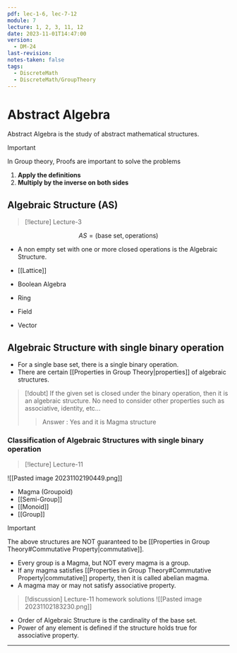```yaml
---
pdf: lec-1-6, lec-7-12
module: 7
lecture: 1, 2, 3, 11, 12
date: 2023-11-01T14:47:00
version:
  - DM-24
last-revision: 
notes-taken: false
tags:
  - DiscreteMath
  - DiscreteMath/GroupTheory
---
```

# Abstract Algebra
Abstract Algebra is the study of abstract mathematical structures.

> [!important] 
> In Group theory, Proofs are important to solve the problems
> 1. **Apply the definitions**
> 2. **Multiply by the inverse on both sides**

## Algebraic Structure (AS)
> [!lecture] Lecture-3

$$
AS = (\text{base set}, \text{operations})
$$
- A non empty set with one or more closed operations is the Algebraic Structure.

- [[Lattice]]
- Boolean Algebra
- Ring
- Field
- Vector


## Algebraic Structure with single binary operation
- For a single base set, there is a single binary operation.
- There are certain [[Properties in Group Theory|properties]] of algebraic structures.

> [!doubt] 
> If the given set is closed under the binary operation, then it is an algebraic structure. No need to consider other properties such as associative, identity, etc...
>> Answer : Yes and it is Magma structure

### Classification of Algebraic Structures with single binary operation
> [!lecture] Lecture-11

![[Pasted image 20231102190449.png]]

- Magma (Groupoid)
- [[Semi-Group]]
- [[Monoid]]
- [[Group]]


> [!important] 
> The above structures are NOT guaranteed to be [[Properties in Group Theory#Commutative Property|commutative]].


- Every group is a Magma, but NOT every magma is a group.
- If any magma satisfies [[Properties in Group Theory#Commutative Property|commutative]] property, then it is called abelian magma.
- A magma may or may not satisfy associative property.


> [!discussion] Lecture-11 homework solutions
> ![[Pasted image 20231102183230.png]]


- Order of Algebraic Structure is the cardinality of the base set.
- Power of any element is defined if the structure holds true for associative property.

---